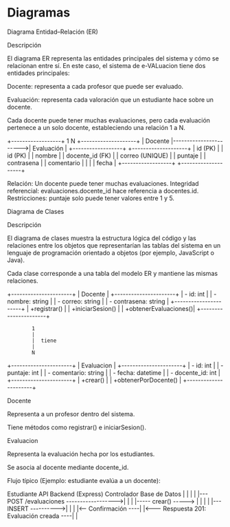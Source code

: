 # Diagramas

Diagrama Entidad–Relación (ER)

Descripción

El diagrama ER representa las entidades principales del sistema y cómo se relacionan entre sí.
En este caso, el sistema de e-VALuacion tiene dos entidades principales:

Docente: representa a cada profesor que puede ser evaluado.

Evaluación: representa cada valoración que un estudiante hace sobre un docente.

Cada docente puede tener muchas evaluaciones, pero cada evaluación pertenece a un solo docente, estableciendo una relación 1 a N.

+------------------+         1        N     +--------------------+
|     Docente      |----------------------->|    Evaluación      |
+------------------+                        +--------------------+
| id (PK)          |                        | id (PK)            |
| nombre           |                        | docente_id (FK)    |
| correo (UNIQUE)  |                        | puntaje            |
| contrasena       |                        | comentario         |
|                  |                        | fecha              |
+------------------+                        +--------------------+


Relación: Un docente puede tener muchas evaluaciones.
Integridad referencial: evaluaciones.docente_id hace referencia a docentes.id.
Restricciones: puntaje solo puede tener valores entre 1 y 5.

Diagrama de Clases

Descripción

El diagrama de clases muestra la estructura lógica del código y las relaciones entre los objetos que representarían las tablas del sistema en un lenguaje de programación orientado a objetos (por ejemplo, JavaScript o Java).

Cada clase corresponde a una tabla del modelo ER y mantiene las mismas relaciones.

+----------------------+
|      Docente         |
+----------------------+
| - id: int            |
| - nombre: string     |
| - correo: string     |
| - contrasena: string |
+----------------------+
| +registrar()         |
| +iniciarSesion()     |
| +obtenerEvaluaciones()|
+----------------------+

            1
            |
            |  tiene
            |
            N
+----------------------+
|     Evaluacion       |
+----------------------+
| - id: int            |
| - puntaje: int       |
| - comentario: string |
| - fecha: datetime    |
| - docente_id: int    |
+----------------------+
| +crear()             |
| +obtenerPorDocente() |
+----------------------+


Docente

Representa a un profesor dentro del sistema.

Tiene métodos como registrar() e iniciarSesion().

Evaluacion

Representa la evaluación hecha por los estudiantes.

Se asocia al docente mediante docente_id.

Flujo típico (Ejemplo: estudiante evalúa a un docente):

Estudiante      API Backend (Express)      Controlador         Base de Datos
     |                    |                     |                     |
     |--- POST /evaluaciones ------------------>|                     |
     |                    |----- crear() -----> |                     |
     |                    |                     |--- INSERT ---------->|
     |                    |                     |<-- Confirmación ----|
     |<--- Respuesta 201: Evaluación creada ----|                     |
